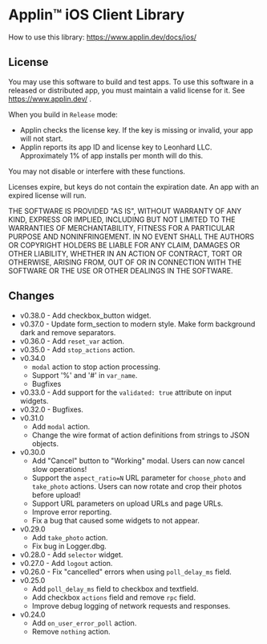 # Applin&trade; iOS Client Library

How to use this library: https://www.applin.dev/docs/ios/

## License

You may use this software to build and test apps.
To use this software in a released or distributed app,
you must maintain a valid license for it.
See https://www.applin.dev/ .

When you build in `Release` mode:

- Applin checks the license key.
  If the key is missing or invalid, your app will not start.
- Applin reports its app ID and license key to Leonhard LLC.
  Approximately 1% of app installs per month will do this.

You may not disable or interfere with these functions.

Licenses expire, but keys do not contain the expiration date.
An app with an expired license will run.

THE SOFTWARE IS PROVIDED "AS IS", WITHOUT WARRANTY OF ANY KIND, EXPRESS OR
IMPLIED, INCLUDING BUT NOT LIMITED TO THE WARRANTIES OF MERCHANTABILITY,
FITNESS FOR A PARTICULAR PURPOSE AND NONINFRINGEMENT. IN NO EVENT SHALL THE
AUTHORS OR COPYRIGHT HOLDERS BE LIABLE FOR ANY CLAIM, DAMAGES OR OTHER
LIABILITY, WHETHER IN AN ACTION OF CONTRACT, TORT OR OTHERWISE, ARISING FROM,
OUT OF OR IN CONNECTION WITH THE SOFTWARE OR THE USE OR OTHER DEALINGS IN THE
SOFTWARE.

## Changes
- v0.38.0 - Add checkbox_button widget.
- v0.37.0 - Update form_section to modern style.  Make form background dark and remove separators.
- v0.36.0 - Add `reset_var` action.
- v0.35.0 - Add `stop_actions` action.
- v0.34.0
    - `modal` action to stop action processing.
    - Support '%' and '#' in `var_name`.
    - Bugfixes
- v0.33.0 - Add support for the `validated: true` attribute on input widgets.
- v0.32.0 - Bugfixes.
- v0.31.0
    - Add `modal` action.
    - Change the wire format of action definitions from strings to JSON objects.
- v0.30.0
    - Add "Cancel" button to "Working" modal. Users can now cancel slow operations!
    - Support the `aspect_ratio=N` URL parameter for `choose_photo` and `take_photo` actions.
      Users can now rotate and crop their photos before upload!
    - Support URL parameters on upload URLs and page URLs.
    - Improve error reporting.
    - Fix a bug that caused some widgets to not appear.
- v0.29.0
    - Add `take_photo` action.
    - Fix bug in Logger.dbg.
- v0.28.0 - Add `selector` widget.
- v0.27.0 - Add `logout` action.
- v0.26.0 - Fix "cancelled" errors when using `poll_delay_ms` field.
- v0.25.0
    - Add `poll_delay_ms` field to checkbox and textfield.
    - Add checkbox `actions` field and remove `rpc` field.
    - Improve debug logging of network requests and responses.
- v0.24.0
    - Add `on_user_error_poll` action.
    - Remove `nothing` action.
